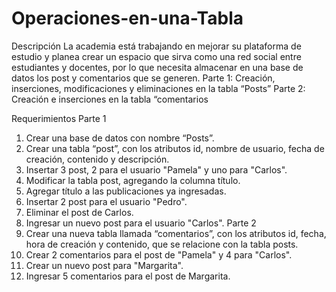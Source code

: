 # Operaciones-en-una-Tabla

Descripción
La academia está trabajando en mejorar su plataforma de estudio y planea crear un espacio
que sirva como una red social entre estudiantes y docentes, por lo que necesita almacenar
en una base de datos los post y comentarios que se generen.
Parte 1: Creación, inserciones, modificaciones y eliminaciones en la tabla “Posts”
Parte 2: Creación e inserciones en la tabla “comentarios

Requerimientos
Parte 1
1. Crear una base de datos con nombre “Posts”.
2. Crear una tabla “post”, con los atributos id, nombre de usuario, fecha de creación,
contenido y descripción.
3. Insertar 3 post, 2 para el usuario "Pamela" y uno para "Carlos".
4. Modificar la tabla post, agregando la columna título.
5. Agregar título a las publicaciones ya ingresadas.
6. Insertar 2 post para el usuario "Pedro".
7. Eliminar el post de Carlos.
8. Ingresar un nuevo post para el usuario "Carlos".
Parte 2
1. Crear una nueva tabla llamada “comentarios”, con los atributos id, fecha, hora de
creación y contenido, que se relacione con la tabla posts.
2. Crear 2 comentarios para el post de "Pamela" y 4 para "Carlos".
3. Crear un nuevo post para "Margarita".
4. Ingresar 5 comentarios para el post de Margarita.
